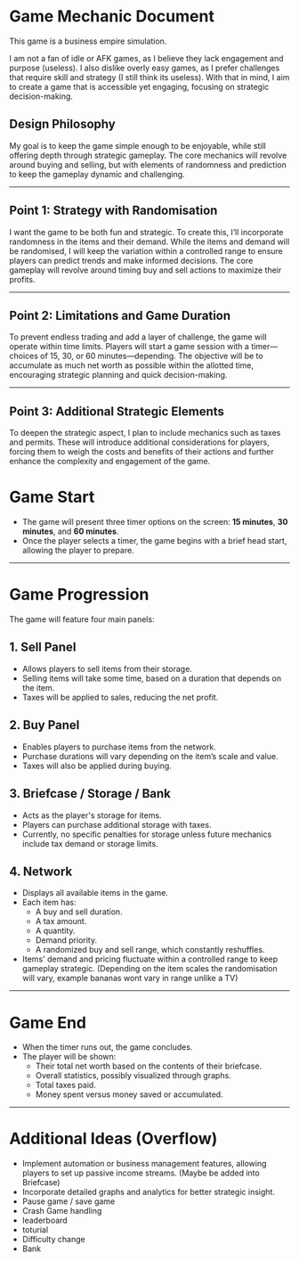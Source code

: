 # Game Mechanic Document

This game is a business empire simulation.

I am not a fan of idle or AFK games, as I believe they lack engagement and purpose (useless). I also dislike overly easy games, as I prefer challenges that require skill and strategy (I still think its useless). With that in mind, I aim to create a game that is accessible yet engaging, focusing on strategic decision-making.

## Design Philosophy
My goal is to keep the game simple enough to be enjoyable, while still offering depth through strategic gameplay. The core mechanics will revolve around buying and selling, but with elements of randomness and prediction to keep the gameplay dynamic and challenging.

---

## Point 1: Strategy with Randomisation
I want the game to be both fun and strategic. To create this, I’ll incorporate randomness in the items and their demand. While the items and demand will be randomised, I will keep the variation within a controlled range to ensure players can predict trends and make informed decisions. The core gameplay will revolve around timing buy and sell actions to maximize their profits.

---

## Point 2: Limitations and Game Duration
To prevent endless trading and add a layer of challenge, the game will operate within time limits. Players will start a game session with a timer—choices of 15, 30, or 60 minutes—depending. The objective will be to accumulate as much net worth as possible within the allotted time, encouraging strategic planning and quick decision-making.

---

## Point 3: Additional Strategic Elements
To deepen the strategic aspect, I plan to include mechanics such as taxes and permits. These will introduce additional considerations for players, forcing them to weigh the costs and benefits of their actions and further enhance the complexity and engagement of the game.


# Game Start
- The game will present three timer options on the screen: **15 minutes**, **30 minutes**, and **60 minutes**.
- Once the player selects a timer, the game begins with a brief head start, allowing the player to prepare.

---

# Game Progression
The game will feature four main panels:

## 1. Sell Panel
- Allows players to sell items from their storage.
- Selling items will take some time, based on a duration that depends on the item.
- Taxes will be applied to sales, reducing the net profit.

## 2. Buy Panel
- Enables players to purchase items from the network.
- Purchase durations will vary depending on the item’s scale and value.
- Taxes will also be applied during buying.
  
## 3. Briefcase / Storage / Bank
- Acts as the player's storage for items.
- Players can purchase additional storage with taxes.
- Currently, no specific penalties for storage unless future mechanics include tax demand or storage limits.

## 4. Network
- Displays all available items in the game.
- Each item has:
  - A buy and sell duration.
  - A tax amount.
  - A quantity.
  - Demand priority.
  - A randomized buy and sell range, which constantly reshuffles.
- Items' demand and pricing fluctuate within a controlled range to keep gameplay strategic.
  (Depending on the item scales the randomisation will vary, example bananas wont vary in range unlike a TV)

---

# Game End
- When the timer runs out, the game concludes.
- The player will be shown:
  - Their total net worth based on the contents of their briefcase.
  - Overall statistics, possibly visualized through graphs.
  - Total taxes paid.
  - Money spent versus money saved or accumulated.

---

# Additional Ideas (Overflow)
- Implement automation or business management features, allowing players to set up passive income streams. (Maybe be added into Briefcase)
- Incorporate detailed graphs and analytics for better strategic insight.
- Pause game / save game
- Crash Game handling
- leaderboard
- toturial
- Difficulty change
- Bank